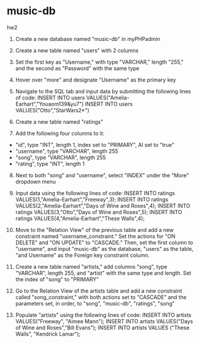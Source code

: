 # music-db
hw2

1. Create a new database named "music-db" in myPHPadmin
2. Create a new table named "users" with 2 columns
3. Set the first key as "Username," with type "VARCHAR," length "255," and the second as "Password" with the same type
4. Hover over "more" and designate "Username" as the primary key

5. Navigate to the SQL tab and input data by submitting the following lines of code:
INSERT INTO users VALUES("Amelia-Earhart","Youaom139&yu7")
INSERT INTO users VALUES("Otto","StarWars2*")
6. Create a new table named "ratings"

7. Add the following four columns to it:
- "id", type "INT", length 1, index set to "PRIMARY", AI set to "true"
- "username", type "VARCHAR", length 255
- "song", type "VARCHAR", length 255
- "rating", type "INT", length 1

8. Next to both "song" and "username", select "INDEX" under the "More" dropdown menu

9. Input data using the following lines of code:
INSERT INTO ratings VALUES(1,"Amelia-Earhart","Freeway",3);
INSERT INTO ratings VALUES(2,"Amelia-Earhart","Days of Wine and Roses",4);
INSERT INTO ratings VALUES(3,"Otto","Days of Wine and Roses",5);
INSERT INTO ratings VALUES(4,"Amelia-Earhart","These Walls",4);

10. Move to the "Relation View" of the previous table and add a new constraint named "username_constraint." Set the actions for "ON DELETE" and "ON UPDATE" to "CASCADE."
Then, set the first column to "username", and input "music-db" as the database, "users" as the table, "and Username" as the Foreign key constraint column.
10. Create a new table named "artists," add columns "song", type "VARCHAR", length 255, and "artist" with the same type and length. Set the index of "song" to "PRIMARY"
11. Go to the Relation View of the artists table and add a new constraint called "song_constraint," with both actions set to "CASCADE" and the parameters set, in order, to "song", "music-db", "ratings", "song"

12. Populate "artists" using the following lines of code:
INSERT INTO artists VALUES("Freeway", "Aimee Mann");
INSERT INTO artists VALUES("Days of Wine and Roses","Bill Evans");
INSERT INTO artists VALUES ("These Walls", "Kendrick Lamar");